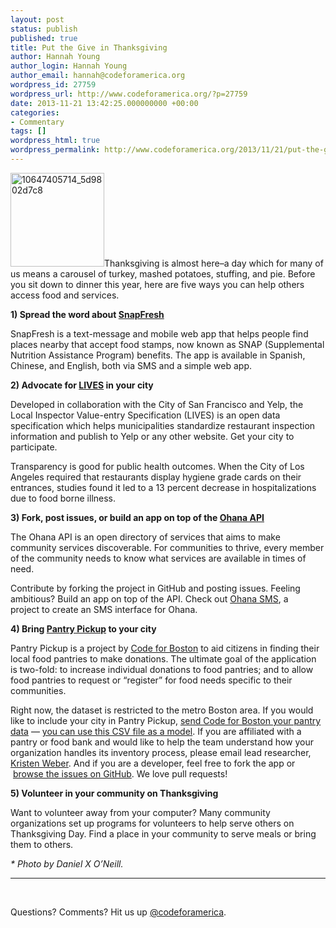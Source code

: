 ```yaml
---
layout: post
status: publish
published: true
title: Put the Give in Thanksgiving
author: Hannah Young
author_login: Hannah Young
author_email: hannah@codeforamerica.org
wordpress_id: 27759
wordpress_url: http://www.codeforamerica.org/?p=27759
date: 2013-11-21 13:42:25.000000000 +00:00
categories:
- Commentary
tags: []
wordpress_html: true
wordpress_permalink: http://www.codeforamerica.org/2013/11/21/put-the-give-in-thanksgiving/
---
```


<p><a href="http://www.codeforamerica.org/wp-content/uploads/2013/11/10647405714_5d9802d7c8.jpg"><img alt="10647405714_5d9802d7c8" class="alignleft size-thumbnail wp-image-27795" height="150" src="http://www.codeforamerica.org/wp-content/uploads/2013/11/10647405714_5d9802d7c8-150x150.jpg" width="150"/></a>Thanksgiving is almost here–a day which for many of us means a carousel of turkey, mashed potatoes, stuffing, and pie. Before you sit down to dinner this year, here are five ways you can help others access food and services.</p>
<p><strong>1) Spread the word about <a href="http://snapfresh.org/">SnapFresh</a></strong></p>
<p>SnapFresh is a text-message and mobile web app that helps people find places nearby that accept food stamps, now known as SNAP (Supplemental Nutrition Assistance Program) benefits. The app is available in Spanish, Chinese, and English, both via SMS and a simple web app.</p>
<p><strong>2) Advocate for <a href="foodinspectiondata.us">LIVES</a> in your city</strong></p>
<p>Developed in collaboration with the City of San Francisco and Yelp, the Local Inspector Value-entry Specification (LIVES) is an open data specification which helps municipalities standardize restaurant inspection information and publish to Yelp or any other website. Get your city to participate.</p>
<p>Transparency is good for public health outcomes. When the City of Los Angeles required that restaurants display hygiene grade cards on their entrances, studies found it led to a 13 percent decrease in hospitalizations due to food borne illness.</p>
<p><strong>3) Fork, post issues, or b<strong>uild an app</strong> on top of the <a href="http://ohanapi.org/">Ohana API</a> </strong></p>
<p>The Ohana API is an open directory of services that aims to make community services discoverable. For communities to thrive, every member of the community needs to know what services are available in times of need.</p>
<p>Contribute by forking the project in GitHub and posting issues. Feeling ambitious? Build an app on top of the API. Check out <a href="https://github.com/marks/ohana-sms/">Ohana SMS</a>, a project to create an SMS interface for Ohana.</p>
<p><strong>4) Bring <a href="http://www.pantrypickup.org">Pantry Pickup</a> to your city</strong></p>
<p>Pantry Pickup is a project by <a href="http://www.meetup.com/Code-for-Boston/">Code for Boston</a> to aid citizens in finding their local food pantries to make donations. The ultimate goal of the application is two-fold: to increase individual donations to food pantries; and to allow food pantries to request or “register” for food needs specific to their communities.</p>
<p>Right now, the dataset is restricted to the metro Boston area. If you would like to include your city in Pantry Pickup, <a href="mailto:hello@pantrypickup.org" target="_blank">send Code for Boston your pantry data</a> — <a href="https://github.com/codeforboston/pantry_pickup/blob/master/files/pantry.csv" target="_blank">you can use this CSV file as a model</a>. If you are affiliated with a pantry or food bank and would like to help the team understand how your organization handles its inventory process, please email lead researcher, <a href="mailto:kristen.lynne.weber@gmail.com" target="_blank">Kristen Weber</a>. And if you are a developer, feel free to fork the app or  <a href="https://github.com/codeforboston/pantry_pickup/issues" target="_blank">browse the issues on GitHub</a>. We love pull requests!</p>
<p><strong>5) Volunteer in your community on Thanksgiving</strong></p>
<p>Want to volunteer away from your computer? Many community organizations set up programs for volunteers to help serve others on Thanksgiving Day. Find a place in your community to serve meals or bring them to others.</p>
<p><em>* Photo by Daniel X O’Neill.</em></p>
<hr/>
<p> </p>
<p>Questions? Comments? Hit us up <a href="http://twitter.com/codeforamerica" target="_blank">@codeforamerica</a>.</p>
